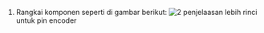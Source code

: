 1. Rangkai komponen seperti di gambar berikut:
![2](https://github.com/user-attachments/assets/bf32c521-5803-42a3-bf50-7f87535f029f)
penjelaasan lebih rinci untuk pin encoder
